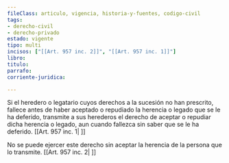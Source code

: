 ```yaml
---
fileClass: articulo, vigencia, historia-y-fuentes, codigo-civil
tags:
- derecho-civil
- derecho-privado
estado: vigente
tipo: multi
incisos: ["[[Art. 957 inc. 2]]", "[[Art. 957 inc. 1]]"]
libro:
titulo:
parrafo:
corriente-juridica:

---
```

Si el heredero o legatario cuyos derechos a la sucesión no han prescrito, fallece antes de haber aceptado o repudiado la herencia o legado que se le ha deferido, transmite a sus herederos el derecho de aceptar o repudiar dicha herencia o legado, aun cuando fallezca sin saber que se le ha deferido. [[Art. 957 inc. 1| ]]

No se puede ejercer este derecho sin aceptar la herencia de la persona que lo transmite. [[Art. 957 inc. 2| ]]